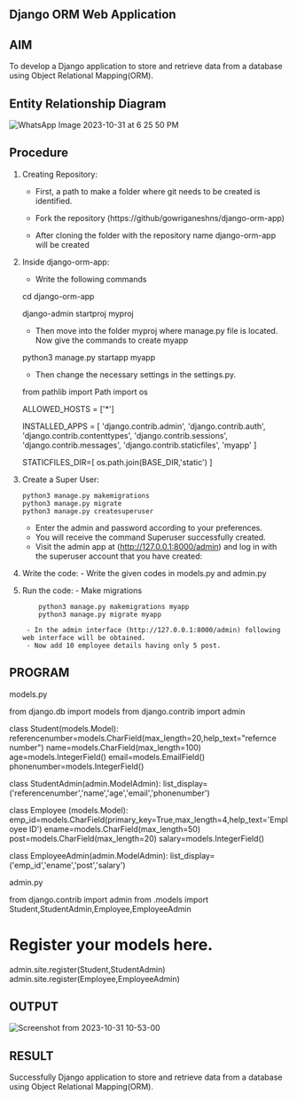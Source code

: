 ## Django ORM Web Application

## AIM
To develop a Django application to store and retrieve data from a database using Object Relational Mapping(ORM).

## Entity Relationship Diagram

![WhatsApp Image 2023-10-31 at 6 25 50 PM](https://github.com/Nijeesh-bit/django-orm-app/assets/89188014/646d4dfa-9c20-4e51-8e29-489b3d049334)


## Procedure
1. Creating Repository:
    - First, a path to make a folder where git needs to be created is identified.
    - Fork the repository (https://github/gowriganeshns/django-orm-app)
   
      
    - After cloning the folder with the repository name django-orm-app will be created

   
2. Inside django-orm-app:

      - Write the following commands
        
      
      cd django-orm-app
      
      
      
      django-admin startproj myproj
      
      
      - Then move into the folder myproj where manage.py file is located. Now give the commands to create myapp
      
      python3 manage.py startapp myapp
      
      
      - Then change the necessary settings in the settings.py.
      
      from pathlib import Path
      import os
      
      
      ALLOWED_HOSTS = ['*']
      
      
      INSTALLED_APPS = [
        'django.contrib.admin',
        'django.contrib.auth',
        'django.contrib.contenttypes',
        'django.contrib.sessions',
        'django.contrib.messages',
        'django.contrib.staticfiles',
        'myapp'
       ]
      
      
      
      STATICFILES_DIR=[
        os.path.join(BASE_DIR,'static')
       ]
      

      
  
3. Create a Super User:
   
       
       python3 manage.py makemigrations
       python3 manage.py migrate
       python3 manage.py createsuperuser
       
      - Enter the admin and password according to your preferences.
      - You will receive the command Superuser successfully created.
      - Visit the admin app at (http://127.0.0.1:8000/admin) and log in with the superuser account that you have created:


4. Write the code:
       - Write the given codes in models.py and admin.py
   

5. Run the code:
        - Make migrations
        
           python3 manage.py makemigrations myapp  
           python3 manage.py migrate myapp
        
        - In the admin interface (http://127.0.0.1:8000/admin) following web interface will be obtained.
        - Now add 10 employee details having only 5 post.

## PROGRAM

models.py

from django.db import models
from django.contrib import admin

class Student(models.Model):
    referencenumber=models.CharField(max_length=20,help_text="refernce number")
    name=models.CharField(max_length=100)
    age=models.IntegerField()
    email=models.EmailField()
    phonenumber=models.IntegerField()

class StudentAdmin(admin.ModelAdmin):
    list_display=('referencenumber','name','age','email','phonenumber')

class Employee (models.Model):
    emp_id=models.CharField(primary_key=True,max_length=4,help_text='Employee ID')
    ename=models.CharField(max_length=50)
    post=models.CharField(max_length=20)
    salary=models.IntegerField()

class EmployeeAdmin(admin.ModelAdmin):
    list_display=('emp_id','ename','post','salary')

admin.py

from django.contrib import admin
from .models import Student,StudentAdmin,Employee,EmployeeAdmin
# Register your models here.
admin.site.register(Student,StudentAdmin)
admin.site.register(Employee,EmployeeAdmin)



## OUTPUT
![Screenshot from 2023-10-31 10-53-00](https://github.com/Nijeesh-bit/django-orm-app/assets/89188014/a04ba1f6-a89f-4574-b665-f472eb9d5a61)


## RESULT
Successfully Django application to store and retrieve data from a database using Object Relational Mapping(ORM).
